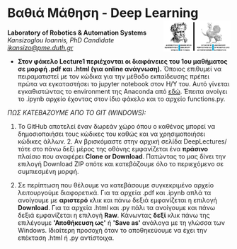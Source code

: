 

# Βαθιά Μάθηση - Deep Learning <img src='https://raw.githubusercontent.com/IoannisKansizoglou/DeepLectures/master/images/logoDUTH.png' width='30%' align='right'>

**Laboratory of Robotics & Automation Systems**<br />
_Kansizoglou Ioannis, PhD Candidate_<br />
<i> ikansizo@pme.duth.gr </i>

- **Στον φάκελο Lecture1 περιέχονται οι διαφάνειες του 1ου μαθήματος σε μορφή .pdf και .html (για online ανάγνωση).** Όποιος επιθυμεί να πειραματιστεί με τον κώδικα για την μέθοδο εκπαίδευσης πρέπει πρώτα να εγκαταστήσει το jupyter notebook στον Η/Υ του. Αυτό γίνεται εγκαθιστώντας το environment της Anaconda από [εδώ](https://www.anaconda.com/download/). Έπειτα ανοίγει το .ipynb αρχείο έχοντας στον ίδιο φάκελο και το αρχείο functions.py.

_ΠΩΣ ΚΑΤΕΒΑΖΟΥΜΕ ΑΠΟ ΤΟ GIT (WINDOWS):_ 
1. To GitHub αποτελεί έναν δωρεάν χώρο όπου ο καθένας μπορεί να δημοσιοποιήσει τους κώδικες του καθώς και να χρησιμοποιήσει κώδικες άλλων. 2. Aν βρισκόμαστε στην αρχική σελίδα DeepLectures/ τότε στο πάνω δεξί μέρος της οθόνης εμφανίζεται ένα **πράσινο** πλαίσιο που αναφέρει **Clone or Download**. Πατώντας το μας δίνει την επιλογή Download ZIP οπότε και κατεβάζουμε όλο το περιεχόμενο σε συμπιεσμένη μορφή.

3. Σε περίπτωση που θέλουμε να κατεβάσουμε συγκεκριμένο αρχείο λειτουργούμε διαφορετικά. Για τα αρχεία .pdf και .ipynb απλά τα ανοίγουμε με **αριστερό** κλικ και πάνω δεξιά εμφανίζεται η επιλογή **Download**. Για τα αρχεία .html και .py πάλι τα ανοίγουμε και πάνω δεξιά εμφανίζεται η επιλογή **Raw**. Κάνωντας **δεξί** κλικ πάνω της επιλέγουμε **'Αποθήκευση ως'** ή **'Save as'** ανάλογα με τη γλώσσα των Windows. Ιδιαίτερη προσοχή όταν το αποθηκεύουμε να έχει την επέκταση .html ή .py αντίστοιχα.
